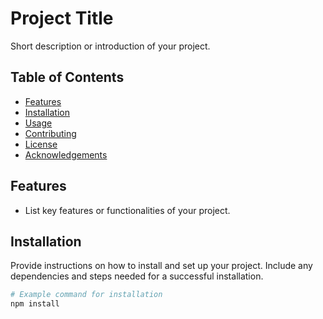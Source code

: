 # Project Title

Short description or introduction of your project.

## Table of Contents

- [Features](#features)
- [Installation](#installation)
- [Usage](#usage)
- [Contributing](#contributing)
- [License](#license)
- [Acknowledgements](#acknowledgements)

## Features

- List key features or functionalities of your project.

## Installation

Provide instructions on how to install and set up your project. Include any dependencies and steps needed for a successful installation.

```bash
# Example command for installation
npm install
